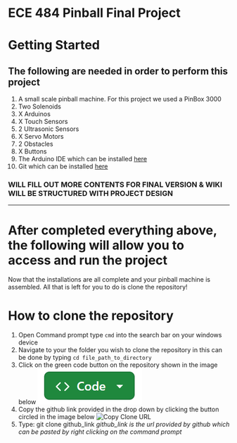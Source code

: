 # ECE 484 Pinball Final Project

# Getting Started
## The following are needed in order to perform this project
1. A small scale pinball machine. For this project we used a PinBox 3000
2. Two Solenoids
3. X Arduinos
4. X Touch Sensors
5. 2 Ultrasonic Sensors
6. X Servo Motors
7. 2 Obstacles
8. X Buttons
9. The Arduino IDE which can be installed [here](https://www.arduino.cc/en/software)
10. Git which can be installed [here](https://git-scm.com/downloads)

### WILL FILL OUT MORE CONTENTS FOR FINAL VERSION & WIKI WILL BE STRUCTURED WITH PROJECT DESIGN

---

# After completed everything above, the following will allow you to access and run the project
Now that the installations are all complete and your pinball machine is assembled. All that is left for you to do is clone the repository!

# How to clone the repository
1. Open Command prompt type `cmd` into the search bar on your windows device
2. Navigate to your the folder you wish to clone the repository in this can be done by typing `cd file_path_to_directory`
3. Click on the green code button on the repository shown in the image below
![Green Code Button](/assets/images/code_button.PNG "Green Code Button")
4. Copy the github link provided in the drop down by clicking the button circled in the image below
![Copy Clone URL](/assetss/images/copy_clone.PNG "Copy Clone URL")
5. Type: git clone github_link *github_link is the url provided by github which can be pasted by right clicking on the command prompt*
